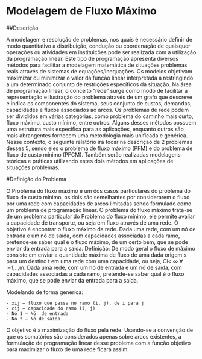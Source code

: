 # Modelagem de Fluxo Máximo

##Descrição

A modelagem e resolução de problemas, nos quais é necessário definir de modo quantitativo a distribuição, condução ou coordenação de quaisquer operações ou atividades em instituições pode ser realizada com a utilização da programação linear. Este tipo de programação apresenta diversos métodos para facilitar a modelagem matemática de situações problemas reais através de sistemas de equações/inequações. Os modelos objetivam maximizar ou minimizar o valor da função linear interpretada a restringindo a um determinado conjunto de restrições específicos da situação. 
Na área de programação linear, o conceito “rede” surge como modo de facilitar a representação e ilustração do problema através de um grafo que descreve e indica os componentes do sistema, seus conjunto de custos, demandas, capacidades e fluxos associados ao arcos. Os problemas de rede podem ser divididos em várias categorias, como problema do caminho mais curto, fluxo máximo, custo mínimo, entre outros. Alguns desses métodos possuem uma estrutura mais específica para as aplicações, enquanto outros são mais abrangentes fornecem uma metodologia mais unificada e genérica.
Nesse contexto, o seguinte relatório irá focar na descrição de 2 problemas desses 5, sendo eles o problema de fluxo máximo (PFM) e do problema de fluxo de custo mínimo (PFCM). Também serão realizadas modelagens teóricas e práticas utilizando estes dois métodos em aplicações de situações problemas.

#Definição do Problema

O Problema do fluxo máximo é um dos casos particulares do problema do fluxo de custo mínimo, os dois são semelhantes por considerarem o fluxo por uma rede com capacidades de arcos limitadas sendo formulado como um problema de programação linear. 
O problema do fluxo máximo trata-se de um problema particular do Problema do fluxo mínimo, ele permite avaliar a capacidade de transporte, ou seja em fluxo através de uma rede. O objetivo é encontrar o fluxo máximo da rede. Dada uma rede, com um nó de entrada e um nó de saída, com capacidades associadas a cada ramo, pretende-se saber qual  é o fluxo máximo, de um certo bem, que se pode enviar da entrada para a saída. 
Definição: De modo geral o fluxo de máximo consiste em enviar a quantidade máxima de fluxo de uma dada origem s para um destino t em uma rede com uma capacidade, ou seja,  Ci< ∞ ∀ i=1,..,m. Dada uma rede, com um nó de entrada e um nó de saıda, com capacidades associadas a cada ramo, pretende-se saber qual é o fluxo máximo, que se pode enviar da entrada para a saída.

Modelando de forma genérica:

	- xij – fluxo que passa no ramo (i, j), de i para j
	- cij – capacidade do ramo (i, j)
	- Nó 1 – Nó  de entrada
	- Nó t – Nó de saída
  
  O objetivo é a maximização do fluxo pela rede. Usando-se a convenção de que os somatórios são considerados apenas sobre arcos existentes, a formulação de programação linear desse problema  com a função objetivo para maximizar o fluxo de uma rede ficará assim:

